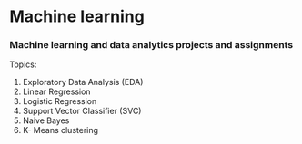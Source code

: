 # Machine learning

### Machine learning and data analytics projects and assignments 

Topics:

1. Exploratory Data Analysis (EDA)
2. Linear Regression
3. Logistic Regression
4. Support Vector Classifier (SVC)
5. Naive Bayes
6. K- Means clustering
